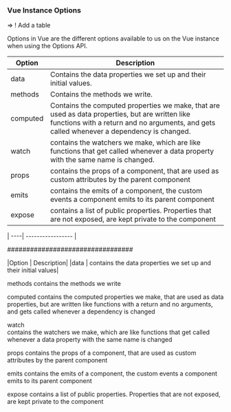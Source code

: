 ### Vue Instance Options

=> ! Add a table 

Options in Vue are the different options available to us on the Vue instance when using the Options API.


|Option	 | Description|
| ----| ----------------- |
|data	 | Contains the data properties we set up and their initial values. |
| methods | Contains the methods we write. | 
| computed | Contains the computed properties we make, that are used as data properties, but are written like functions with a return and no arguments, and gets called whenever a dependency is changed. | 
| watch	| contains the watchers we make, which are like functions that get called whenever a data property with the same name is changed. | 
| props	| contains the props of a component, that are used as custom attributes by the parent component | 
| emits | contains the emits of a component, the custom events a component emits to its parent component |  
| expose | contains a list of public properties. Properties that are not exposed, are kept private to the component | 




| ----| ----------------- |

#################################

|Option	 | Description|
|data	 |
contains the data properties we set up and their initial values|

methods	
contains the methods we write

computed
	contains the computed properties we make, that are used as data properties, but are written like functions with a return and no arguments, and gets called whenever a dependency is changed

watch	
contains the watchers we make, which are like functions that get called whenever a data property with the same name is changed

props	contains the props of a component, that are used as custom attributes by the parent component

emits	contains the emits of a component, the custom events a component emits to its parent component

expose	contains a list of public properties. Properties that are not exposed, are kept private to the component
